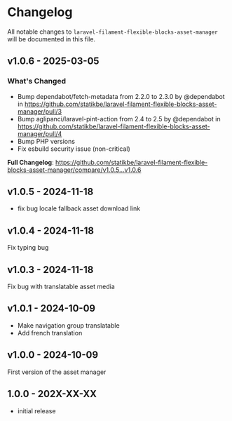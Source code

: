 # Changelog

All notable changes to `laravel-filament-flexible-blocks-asset-manager` will be documented in this file.

## v1.0.6 - 2025-03-05

### What's Changed

* Bump dependabot/fetch-metadata from 2.2.0 to 2.3.0 by @dependabot in https://github.com/statikbe/laravel-filament-flexible-blocks-asset-manager/pull/3
* Bump aglipanci/laravel-pint-action from 2.4 to 2.5 by @dependabot in https://github.com/statikbe/laravel-filament-flexible-blocks-asset-manager/pull/4
* Bump PHP versions
* Fix esbuild security issue (non-critical)

**Full Changelog**: https://github.com/statikbe/laravel-filament-flexible-blocks-asset-manager/compare/v1.0.5...v1.0.6

## v1.0.5 - 2024-11-18

- fix bug locale fallback asset download link

## v1.0.4 - 2024-11-18

Fix typing bug

## v1.0.3 - 2024-11-18

Fix bug with translatable asset media

## v1.0.1 - 2024-10-09

- Make navigation group translatable
- Add french translation

## v1.0.0 - 2024-10-09

First version of the asset manager

## 1.0.0 - 202X-XX-XX

- initial release
